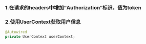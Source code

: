 ### 1.在请求的headers中增加“Authorization”标识，值为token

### 2.使用UserContext获取用户信息
```java
@Autowired
private UserContext userContext;
```